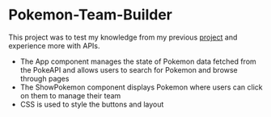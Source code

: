 # Pokemon-Team-Builder

This project was to test my knowledge from my previous [project](https://github.com/RJK3vin/Shopping-Cart) and experience more with APIs. 



- The App component manages the state of Pokemon data fetched from the PokeAPI and allows users to search for Pokemon and browse through pages
- The ShowPokemon component displays Pokemon where users can click on them to manage their team 
- CSS is used to style the buttons and layout 

